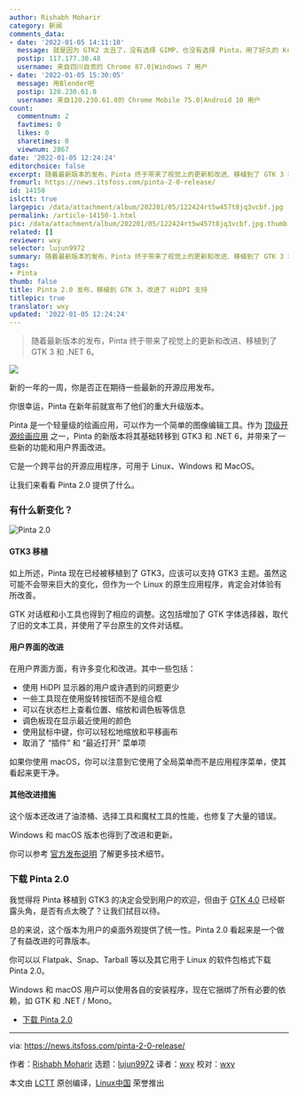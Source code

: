 ```yaml
---
author: Rishabh Moharir
category: 新闻
comments_data:
- date: '2022-01-05 14:11:10'
  message: 就是因为 GTK2 太丑了，没有选择 GIMP，也没有选择 Pinta，用了好久的 Krita。
  postip: 117.177.30.48
  username: 来自四川自贡的 Chrome 87.0|Windows 7 用户
- date: '2022-01-05 15:30:05'
  message: 用Blender吧
  postip: 120.230.61.0
  username: 来自120.230.61.0的 Chrome Mobile 75.0|Android 10 用户
count:
  commentnum: 2
  favtimes: 0
  likes: 0
  sharetimes: 0
  viewnum: 2867
date: '2022-01-05 12:24:24'
editorchoice: false
excerpt: 随着最新版本的发布，Pinta 终于带来了视觉上的更新和改进、移植到了 GTK 3 和 .NET 6。
fromurl: https://news.itsfoss.com/pinta-2-0-release/
id: 14150
islctt: true
largepic: /data/attachment/album/202201/05/122424rt5w457t8jq3vcbf.jpg
permalink: /article-14150-1.html
pic: /data/attachment/album/202201/05/122424rt5w457t8jq3vcbf.jpg.thumb.jpg
related: []
reviewer: wxy
selector: lujun9972
summary: 随着最新版本的发布，Pinta 终于带来了视觉上的更新和改进、移植到了 GTK 3 和 .NET 6。
tags:
- Pinta
thumb: false
title: Pinta 2.0 发布，移植到 GTK 3，改进了 HiDPI 支持
titlepic: true
translator: wxy
updated: '2022-01-05 12:24:24'
---
```



> 
> 随着最新版本的发布，Pinta 终于带来了视觉上的更新和改进、移植到了 GTK 3 和 .NET 6。
> 
> 
> 


![](/data/attachment/album/202201/05/122424rt5w457t8jq3vcbf.jpg)


新的一年的一周，你是否正在期待一些最新的开源应用发布。


你很幸运，Pinta 在新年前就宣布了他们的重大升级版本。


Pinta 是一个轻量级的绘画应用，可以作为一个简单的图像编辑工具。作为 [顶级开源绘画应用](https://itsfoss.com/open-source-paint-apps/) 之一，Pinta 的新版本将其基础转移到 GTK3 和 .NET 6，并带来了一些新的功能和用户界面改进。


它是一个跨平台的开源应用程序，可用于 Linux、Windows 和 MacOS。


让我们来看看 Pinta 2.0 提供了什么。


### 有什么新变化？


![Pinta 2.0](/data/attachment/album/202201/05/122425zkxckg1j71hw1xhx.png)


#### GTK3 移植


如上所述，Pinta 现在已经被移植到了 GTK3，应该可以支持 GTK3 主题。虽然这可能不会带来巨大的变化，但作为一个 Linux 的原生应用程序，肯定会对体验有所改善。


GTK 对话框和小工具也得到了相应的调整。这包括增加了 GTK 字体选择器，取代了旧的文本工具，并使用了平台原生的文件对话框。


#### 用户界面的改进


在用户界面方面，有许多变化和改进。其中一些包括：


* 使用 HiDPI 显示器的用户或许遇到的问题更少
* 一些工具现在使用旋转按钮而不是组合框
* 可以在状态栏上查看位置、缩放和调色板等信息
* 调色板现在显示最近使用的颜色
* 使用鼠标中键，你可以轻松地缩放和平移画布
* 取消了 “插件” 和 “最近打开” 菜单项


如果你使用 macOS，你可以注意到它使用了全局菜单而不是应用程序菜单，使其看起来更干净。


#### 其他改进措施


这个版本还改进了油漆桶、选择工具和魔杖工具的性能，也修复了大量的错误。


Windows 和 macOS 版本也得到了改进和更新。


你可以参考 [官方发布说明](https://www.pinta-project.com/releases/2-0) 了解更多技术细节。


### 下载 Pinta 2.0


我觉得将 Pinta 移植到 GTK3 的决定会受到用户的欢迎，但由于 [GTK 4.0](https://news.itsfoss.com/gtk-4-release/) 已经崭露头角，是否有点太晚了？让我们拭目以待。


总的来说，这个版本为用户的桌面外观提供了统一性。Pinta 2.0 看起来是一个做了有益改进的可靠版本。


你可以以 Flatpak、Snap、Tarball 等以及其它用于 Linux 的软件包格式下载 Pinta 2.0。


Windows 和 macOS 用户可以使用各自的安装程序，现在它捆绑了所有必要的依赖，如 GTK 和 .NET / Mono。


* [下载 Pinta 2.0](https://www.pinta-project.com/releases/)




---


via: <https://news.itsfoss.com/pinta-2-0-release/>


作者：[Rishabh Moharir](https://news.itsfoss.com/author/rishabh/) 选题：[lujun9972](https://github.com/lujun9972) 译者：[wxy](https://github.com/wxy) 校对：[wxy](https://github.com/wxy)


本文由 [LCTT](https://github.com/LCTT/TranslateProject) 原创编译，[Linux中国](https://linux.cn/) 荣誉推出